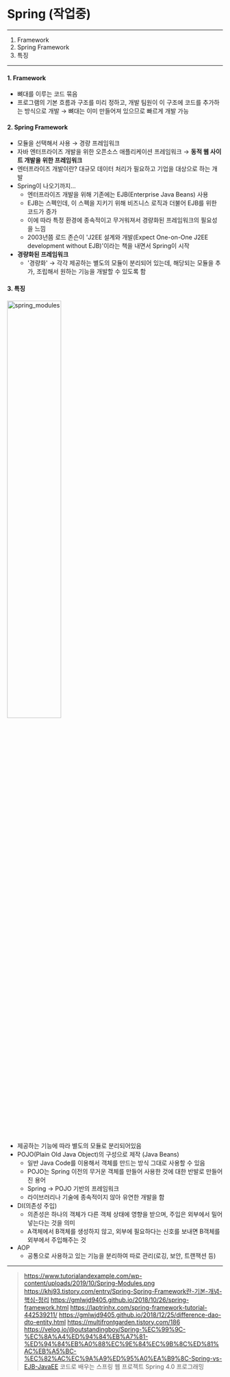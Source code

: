 Spring (작업중)
===
---
1. Framework
2. Spring Framework
3. 특징
---
#### 1. Framework
- 뼈대를 이루는 코드 묶음
- 프로그램의 기본 흐름과 구조를 미리 정하고, 개발 팀원이 이 구조에 코드를 추가하는 방식으로 개발 → 뼈대는 이미 만들어져 있으므로 빠르게 개발 가능

#### 2. Spring Framework
- 모듈을 선택해서 사용 → 경량 프레임워크
- 자바 엔터프라이즈 개발을 위한 오픈소스 애플리케이션 프레임워크 → **동적 웹 사이트 개발을 위한 프레임워크**
- 엔터프라이즈 개발이란? 대규모 데이터 처리가 필요하고 기업을 대상으로 하는 개발
- Spring이 나오기까지...
    - 엔터프라이즈 개발을 위해 기존에는 EJB(Enterprise Java Beans) 사용
    - EJB는 스펙인데, 이 스펙을 지키기 위해 비즈니스 로직과 더불어 EJB를 위한 코드가 증가
    - 이에 따라 특정 환경에 종속적이고 무거워져서 경량화된 프레임워크의 필요성을 느낌
    - 2003년쯤 로드 존슨이 'J2EE 설계와 개발(Expect One-on-One J2EE development without EJB)'이라는 책을 내면서 Spring이 시작
- **경량화된 프레임워크**
    - '경량화' → 각각 제공하는 별도의 모듈이 분리되어 있는데, 해당되는 모듈을 추가, 조립해서 원하는 기능을 개발할 수 있도록 함

#### 3. 특징
<img src="https://www.tutorialandexample.com/wp-content/uploads/2019/10/Spring-Modules.png
" width="50%" title="spring_modules" alt="spring_modules"></img>
- 제공하는 기능에 따라 별도의 모듈로 분리되어있음
- POJO(Plain Old Java Object)의 구성으로 제작 (Java Beans) 
    - 일반 Java Code를 이용해서 객체를 만드는 방식 그대로 사용할 수 있음
    - POJO는 Spring 이전의 무거운 객체를 만들어 사용한 것에 대한 반발로 만들어진 용어
    - Spring → POJO 기반의 프레임워크
    - 라이브러리나 기술에 종속적이지 않아 유연한 개발을 함
- DI(의존성 주입) 
    - 의존성은 하나의 객체가 다른 객체 상태에 영향을 받으며, 주입은 외부에서 밀어넣는다는 것을 의미
    - A객체에서 B객체를 생성하지 않고, 외부에 필요하다는 신호를 보내면 B객체를 외부에서 주입해주는 것
- AOP
    - 공통으로 사용하고 있는 기능을 분리하여 따로 관리(로깅, 보안, 트랜잭션 등)




---
> https://www.tutorialandexample.com/wp-content/uploads/2019/10/Spring-Modules.png
https://khj93.tistory.com/entry/Spring-Spring-Framework란-기본-개념-핵심-정리
https://gmlwjd9405.github.io/2018/10/26/spring-framework.html
https://laptrinhx.com/spring-framework-tutorial-442539211/
https://gmlwjd9405.github.io/2018/12/25/difference-dao-dto-entity.html
https://multifrontgarden.tistory.com/186
https://velog.io/@outstandingboy/Spring-%EC%99%9C-%EC%8A%A4%ED%94%84%EB%A7%81-%ED%94%84%EB%A0%88%EC%9E%84%EC%9B%8C%ED%81%AC%EB%A5%BC-%EC%82%AC%EC%9A%A9%ED%95%A0%EA%B9%8C-Spring-vs-EJB-JavaEE
코드로 배우는 스프링 웹 프로젝트
Spring 4.0 프로그래밍
